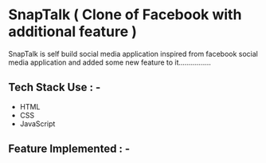 # SnapTalk ( Clone of Facebook with additional feature )

<p>SnapTalk is self build social media application inspired from facebook social media application and added some new feature to it................ </p>

## Tech Stack Use : -

  - HTML
  - CSS
  - JavaScript
  
## Feature Implemented : -


